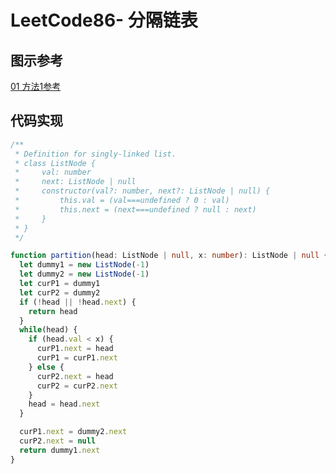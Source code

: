 
# LeetCode86- 分隔链表

## 图示参考

[01 方法1参考](https://leetcode.cn/problems/partition-list/solution/liang-ge-dummyran-hou-pin-jie-by-powcai/)

## 代码实现
```ts
/**
 * Definition for singly-linked list.
 * class ListNode {
 *     val: number
 *     next: ListNode | null
 *     constructor(val?: number, next?: ListNode | null) {
 *         this.val = (val===undefined ? 0 : val)
 *         this.next = (next===undefined ? null : next)
 *     }
 * }
 */

function partition(head: ListNode | null, x: number): ListNode | null {
  let dummy1 = new ListNode(-1)
  let dummy2 = new ListNode(-1)
  let curP1 = dummy1
  let curP2 = dummy2
  if (!head || !head.next) {
    return head
  }
  while(head) {
    if (head.val < x) {
      curP1.next = head
      curP1 = curP1.next
    } else {
      curP2.next = head
      curP2 = curP2.next
    }
    head = head.next
  }

  curP1.next = dummy2.next
  curP2.next = null
  return dummy1.next
}
```

